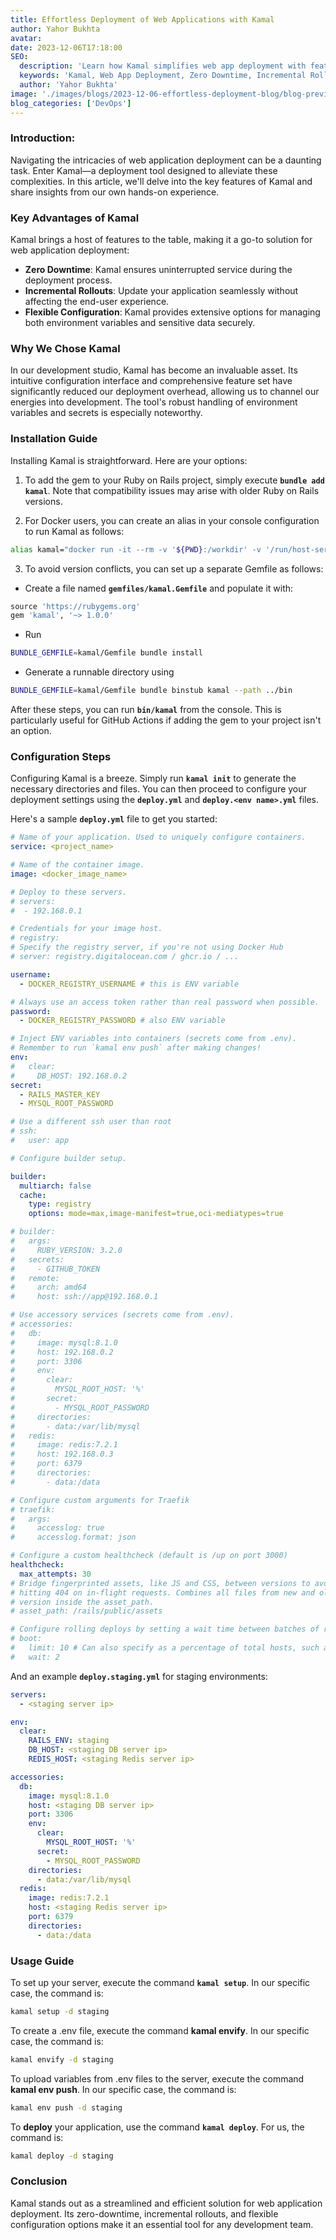 ```yaml
---
title: Effortless Deployment of Web Applications with Kamal
author: Yahor Bukhta
avatar:
date: 2023-12-06T17:18:00
SEO:
  description: 'Learn how Kamal simplifies web app deployment with features like zero downtime, incremental rollouts, and flexible configuration. Ideal for developers.'
  keywords: 'Kamal, Web App Deployment, Zero Downtime, Incremental Rollouts, Flexible Configuration, Developers'
  author: 'Yahor Bukhta'
image: './images/blogs/2023-12-06-effortless-deployment-blog/blog-preview-img.png'
blog_categories: ['DevOps']
---
```


### Introduction:

Navigating the intricacies of web application deployment can be a daunting task. Enter Kamal—a deployment tool designed to alleviate these complexities. In this article, we'll delve into the key features of Kamal and share insights from our own hands-on experience.

### Key Advantages of Kamal

Kamal brings a host of features to the table, making it a go-to solution for web application deployment:

- **Zero Downtime**: Kamal ensures uninterrupted service during the deployment process.
- **Incremental Rollouts**: Update your application seamlessly without affecting the end-user experience.
- **Flexible Configuration**: Kamal provides extensive options for managing both environment variables and sensitive data securely.

### Why We Chose Kamal

In our development studio, Kamal has become an invaluable asset. Its intuitive configuration interface and comprehensive feature set have significantly reduced our deployment overhead, allowing us to channel our energies into development. The tool's robust handling of environment variables and secrets is especially noteworthy.

### Installation Guide

Installing Kamal is straightforward. Here are your options:

1. To add the gem to your Ruby on Rails project, simply execute **`bundle add kamal`**. Note that compatibility issues may arise with older Ruby on Rails versions.

2. For Docker users, you can create an alias in your console configuration to run Kamal as follows:

```bash
alias kamal="docker run -it --rm -v '${PWD}:/workdir' -v '/run/host-services/ssh-auth.sock:/run/host-services/ssh-auth.sock' -e SSH_AUTH_SOCK='/run/host-services/ssh-auth.sock' -v /var/run/docker.sock:/var/run/docker.sock ghcr.io/basecamp/kamal:latest"
```

3. To avoid version conflicts, you can set up a separate Gemfile as follows:

- Create a file named **`gemfiles/kamal.Gemfile`** and populate it with:

```ruby
source 'https://rubygems.org'
gem 'kamal', '~> 1.0.0'
```

- Run

```bash
BUNDLE_GEMFILE=kamal/Gemfile bundle install
```

- Generate a runnable directory using

```bash
BUNDLE_GEMFILE=kamal/Gemfile bundle binstub kamal --path ../bin
```

After these steps, you can run **`bin/kamal`** from the console. This is particularly useful for GitHub Actions if adding the gem to your project isn't an option.

### Configuration Steps

Configuring Kamal is a breeze. Simply run **`kamal init`** to generate the necessary directories and files. You can then proceed to configure your deployment settings using the **`deploy.yml`** and **`deploy.<env name>.yml`** files.

Here's a sample **`deploy.yml`** file to get you started:

```yaml
# Name of your application. Used to uniquely configure containers.
service: <project_name>

# Name of the container image.
image: <docker_image_name>

# Deploy to these servers.
# servers:
#  - 192.168.0.1

# Credentials for your image host.
# registry:
# Specify the registry server, if you're not using Docker Hub
# server: registry.digitalocean.com / ghcr.io / ...

username:
  - DOCKER_REGISTRY_USERNAME # this is ENV variable

# Always use an access token rather than real password when possible.
password:
  - DOCKER_REGISTRY_PASSWORD # also ENV variable

# Inject ENV variables into containers (secrets come from .env).
# Remember to run `kamal env push` after making changes!
env:
#   clear:
#     DB_HOST: 192.168.0.2
secret:
  - RAILS_MASTER_KEY
  - MYSQL_ROOT_PASSWORD

# Use a different ssh user than root
# ssh:
#   user: app

# Configure builder setup.

builder:
  multiarch: false
  cache:
    type: registry
    options: mode=max,image-manifest=true,oci-mediatypes=true

# builder:
#   args:
#     RUBY_VERSION: 3.2.0
#   secrets:
#     - GITHUB_TOKEN
#   remote:
#     arch: amd64
#     host: ssh://app@192.168.0.1

# Use accessory services (secrets come from .env).
# accessories:
#   db:
#     image: mysql:8.1.0
#     host: 192.168.0.2
#     port: 3306
#     env:
#       clear:
#         MYSQL_ROOT_HOST: '%'
#       secret:
#         - MYSQL_ROOT_PASSWORD
#     directories:
#       - data:/var/lib/mysql
#   redis:
#     image: redis:7.2.1
#     host: 192.168.0.3
#     port: 6379
#     directories:
#       - data:/data

# Configure custom arguments for Traefik
# traefik:
#   args:
#     accesslog: true
#     accesslog.format: json

# Configure a custom healthcheck (default is /up on port 3000)
healthcheck:
  max_attempts: 30
# Bridge fingerprinted assets, like JS and CSS, between versions to avoid
# hitting 404 on in-flight requests. Combines all files from new and old
# version inside the asset_path.
# asset_path: /rails/public/assets

# Configure rolling deploys by setting a wait time between batches of restarts.
# boot:
#   limit: 10 # Can also specify as a percentage of total hosts, such as "25%"
#   wait: 2
```

And an example **`deploy.staging.yml`** for staging environments:

```yaml
servers:
  - <staging server ip>

env:
  clear:
    RAILS_ENV: staging
    DB_HOST: <staging DB server ip>
    REDIS_HOST: <staging Redis server ip>

accessories:
  db:
    image: mysql:8.1.0
    host: <staging DB server ip>
    port: 3306
    env:
      clear:
        MYSQL_ROOT_HOST: '%'
      secret:
        - MYSQL_ROOT_PASSWORD
    directories:
      - data:/var/lib/mysql
  redis:
    image: redis:7.2.1
    host: <staging Redis server ip>
    port: 6379
    directories:
      - data:/data
```

### Usage Guide

To set up your server, execute the command **`kamal setup`**. In our specific case, the command is:

```bash
kamal setup -d staging
```

To create a .env file, execute the command **kamal envify**. In our specific case, the command is:

```bash
kamal envify -d staging
```

To upload variables from .env files to the server, execute the command **kamal env push**. In our specific case, the command is:

```bash
kamal env push -d staging
```

To **deploy** your application, use the command **`kamal deploy`**. For us, the command is:

```bash
kamal deploy -d staging
```

### Conclusion

Kamal stands out as a streamlined and efficient solution for web application deployment. Its zero-downtime, incremental rollouts, and flexible configuration options make it an essential tool for any development team.
